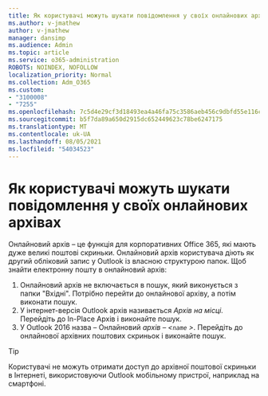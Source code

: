```yaml
---
title: Як користувачі можуть шукати повідомлення у своїх онлайнових архівах
ms.author: v-jmathew
author: v-jmathew
manager: dansimp
ms.audience: Admin
ms.topic: article
ms.service: o365-administration
ROBOTS: NOINDEX, NOFOLLOW
localization_priority: Normal
ms.collection: Adm_O365
ms.custom:
- "3100008"
- "7255"
ms.openlocfilehash: 7c5d4e29cf3d18493ea4a46fa75c3586aeb456c9dbfd55e116caa67b6cd11202
ms.sourcegitcommit: b5f7da89a650d2915dc652449623c78be6247175
ms.translationtype: MT
ms.contentlocale: uk-UA
ms.lasthandoff: 08/05/2021
ms.locfileid: "54034523"
---
```

# <a name="how-users-can-search-their-online-archive-for-messages"></a>Як користувачі можуть шукати повідомлення у своїх онлайнових архівах

Онлайновий архів – це функція для корпоративних Office 365, які мають дуже великі поштові скриньки. Онлайновий архів користувача діють як другий обліковий запис у Outlook із власною структурою папок. Щоб знайти електронну пошту в онлайновий архів:

1. Онлайновий архів не включається в пошук, який виконується з папки "Вхідні". Потрібно перейти до онлайнової архіву, а потім виконати пошук.
2. У інтернет-версія Outlook архів називається *Архів на місці.* Перейдіть до In-Place Архів і виконайте пошук.
3. У Outlook 2016 назва – Онлайновий *архів – <`name` >*. Перейдіть до онлайнової архівних поштових скриньок і виконайте пошук.

> [!TIP]
> Користувачі не можуть отримати доступ до архівної поштової скриньки в Інтернеті, використовуючи Outlook мобільному пристрої, наприклад на смартфоні.
